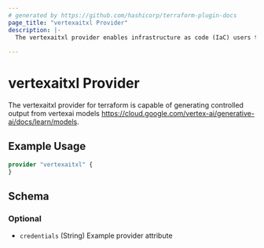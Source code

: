 ```yaml
---
# generated by https://github.com/hashicorp/terraform-plugin-docs
page_title: "vertexaitxl Provider"
description: |-
  The vertexaitxl provider enables infrastructure as code (IaC) users to define and enforce structured responses, ensuring consistency and control over output generation from gcp vertexai models 
  
---
```


# vertexaitxl Provider
  The vertexaitxl provider for terraform is capable of generating controlled output from vertexai models https://cloud.google.com/vertex-ai/generative-ai/docs/learn/models.


## Example Usage

```terraform
provider "vertexaitxl" {
}
```

<!-- schema generated by tfplugindocs -->
## Schema

### Optional

- `credentials` (String) Example provider attribute
